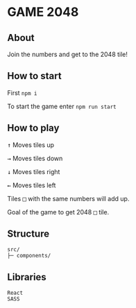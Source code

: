 # GAME 2048

## About
Join the numbers and get to the 2048 tile!
## How to start
First
`npm i`

To start the game enter 
`npm run start`
## How to play

<kbd>&uarr;</kbd> Moves tiles up

<kbd>&rarr;</kbd> Moves tiles down

<kbd>&darr;</kbd> Moves tiles right

<kbd>&larr;</kbd> Moves tiles left

Tiles <kbd>&#9633;</kbd> with the same numbers will add up.

Goal of the game to get 2048 <kbd>&#9633;</kbd> tile.

## Structure
```
src/
├─ components/
```
## Libraries
```
React
SASS
```